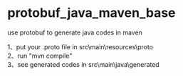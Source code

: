 # protobuf_java_maven_base
use protobuf to generate java codes in maven

1、put your .proto file in src\main\resources\proto <br/>
2、run "mvn compile" <br/>
3、see generated codes in src\main\java\generated <br/>
